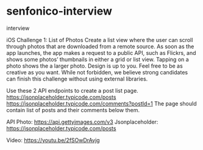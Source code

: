 # senfonico-interview
interview

iOS
Challenge 1: List of Photos
Create a list view where the user can scroll through photos that are downloaded from a remote source.
As soon as the app launches, the app makes a request to a public API, such as Flickrs, and shows some photos’ thumbnails in either a grid or list view. Tapping on a photo shows the a larger photo.
Design is up to you. Feel free to be as creative as you want. While not forbidden, we believe strong candidates can finish this challenge without using external libraries.



Use these 2 API endpoints to create a post list page. https://jsonplaceholder.typicode.com/posts https://jsonplaceholder.typicode.com/comments?postId=1
The page should contain list of posts and their comments below them.


API
Photo: https://api.gettyimages.com/v3
Jsonplaceholder:  https://jsonplaceholder.typicode.com/posts


Video: https://youtu.be/2fSOwDrAvjg
